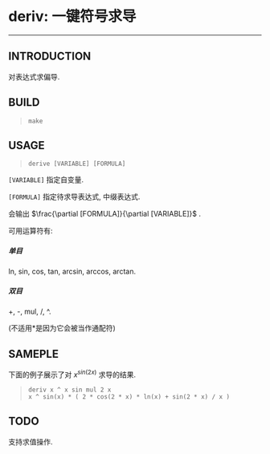 # deriv: 一键符号求导

---

## INTRODUCTION

对表达式求偏导.

## BUILD

> `make`

## USAGE

> `derive [VARIABLE] [FORMULA]`

`[VARIABLE]` 指定自变量.

`[FORMULA]` 指定待求导表达式, 中缀表达式.

会输出 $\frac{\partial [FORMULA]}{\partial [VARIABLE]}$ . 

可用运算符有:

##### 单目

ln, sin, cos, tan, arcsin, arccos, arctan.

##### 双目

+, -, mul, /, ^.

(不适用*是因为它会被当作通配符)

## SAMEPLE

下面的例子展示了对 $x ^ {sin(2x)}$ 求导的结果.

> `deriv x ^ x sin mul 2 x` <br>
> `x ^ sin(x) * ( 2 * cos(2 * x) * ln(x) + sin(2 * x) / x )`

## TODO

支持求值操作.